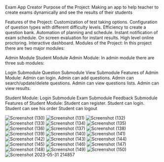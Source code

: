 Exam App Creator
Purpose of the Project:
Making an app to help teacher to create exams dynamically and see the results of their students 

Features of the Project:
Customization of test taking options.
Configuration of question types with different difficulty levels.
Efficiency to create a question bank.
Automation of planning and schedule.
Instant notification of exam schedule.
On screen evaluation for instant results.
High level online proctoring.
Interactive dashboard.
Modules of the Project:
In this project there are two major modules:

Admin Module
Student Module
Admin Module:
In admin module there are three sub modules:

Login Submodule
Question Submodule
View Submodule
Features of Admin Module:
Admin can login.
Admin can add questions.
Admin can search/update/delete questions.
Admin can view questions lists.
Admin can view results.

Student Module:
Login Submodule
Exam Submodule
Feedback Submodule
Features of Student Module:
Student can register.
Student can login.
Student can see his order 
Student can logout


![Screenshot (130)](https://github.com/nourhanHesham77/javaProject/assets/118073597/ee24a10f-2749-4471-b33c-026d92ca04fc) 
![Screenshot (131)](https://github.com/nourhanHesham77/javaProject/assets/118073597/c7024448-dc73-4905-a86b-68c94dc13d73)
![Screenshot (132)](https://github.com/nourhanHesham77/javaProject/assets/118073597/0e710e80-2c25-4227-b915-5e61833f77b8)
![Screenshot (133)](https://github.com/nourhanHesham77/javaProject/assets/118073597/b82c2d07-a006-4105-8b79-e5e69ae49836)
![Screenshot (134)](https://github.com/nourhanHesham77/javaProject/assets/118073597/0b2533b0-85b5-409e-ad9f-1229b180da47)
![Screenshot (135)](https://github.com/nourhanHesham77/javaProject/assets/118073597/eb1c58d8-d1db-4a33-ad0f-426fd1c20ed3)
![Screenshot (136)](https://github.com/nourhanHesham77/javaProject/assets/118073597/9c8acc24-415c-4e6e-97bb-71c87ffc4e5d)
![Screenshot (137)](https://github.com/nourhanHesham77/javaProject/assets/118073597/39ff60cb-ad99-42f3-9892-42b0bbec29ab)
![Screenshot (138)](https://github.com/nourhanHesham77/javaProject/assets/118073597/7e647165-14be-4729-8c27-5ae805dbba01)
![Screenshot (139)](https://github.com/nourhanHesham77/javaProject/assets/118073597/64a8b0d4-2f3b-488b-bab5-78b9bc009074)
![Screenshot (140)](https://github.com/nourhanHesham77/javaProject/assets/118073597/fe6387f5-d530-44e7-892c-ca06a8379734)
![Screenshot (141)](https://github.com/nourhanHesham77/javaProject/assets/118073597/f038fa1f-898d-4199-89b5-1f91a4e9d120)
![Screenshot (142)](https://github.com/nourhanHesham77/javaProject/assets/118073597/c3eb3cf9-a865-47d6-b697-8a0594608a14)
![Screenshot (143)](https://github.com/nourhanHesham77/javaProject/assets/118073597/157a8560-4c25-4b6a-95ba-4ca20ec5b1f2)
![Screenshot (144)](https://github.com/nourhanHesham77/javaProject/assets/118073597/c4d569a3-231a-4c4c-bd66-6942a074bc5b)
![Screenshot (145)](https://github.com/nourhanHesham77/javaProject/assets/118073597/bb3cbcce-806e-41e9-a8df-a7a303045b76)
![Screenshot (146)](https://github.com/nourhanHesham77/javaProject/assets/118073597/51a64092-05e6-4fb8-a070-429ac7d4c100)
![Screenshot (147)](https://github.com/nourhanHesham77/javaProject/assets/118073597/f84a3507-6105-4d0b-8560-94fbbd6a737c)
![Screenshot (148)](https://github.com/nourhanHesham77/javaProject/assets/118073597/a153fc7b-4958-4f35-87db-60cd0980752c)
![Screenshot (149)](https://github.com/nourhanHesham77/javaProject/assets/118073597/3099849f-e3bb-49dd-b844-f2b37eb3f19d)
![Screenshot (150)](https://github.com/nourhanHesham77/javaProject/assets/118073597/2e59f439-74b3-45ec-869c-9c5f3805f595)
![Screenshot 2023-05-31 214857](https://github.com/nourhanHesham77/javaProject/assets/118073597/afd0481a-9e83-4870-9339-820582c47a93)
